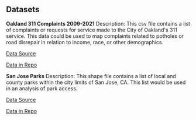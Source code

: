 ## Datasets
**Oakland 311 Complaints 2009-2021**
Description: This csv file contains a list of complaints or requests for service made to the City of Oakland's 311 service. This data could be used to map complaints related to potholes or road disrepair in relation to income, race, or other demographics. 

[Data Source](https://data.oaklandca.gov/Infrastructure/OAK-311-Service-Request-Map/yp8e-dukj)

[Data in Repo](https://github.com/nickmooreucla/up206a-nick/tree/main/data)

**San Jose Parks**
Description: This shape file contains a list of  local and county parks within the city limits of San Jose, CA. This list would be used in an analysis of park access. 

[Data Source](https://data.sanjoseca.gov/dataset/park1)

[Data in Repo](https://github.com/nickmooreucla/up206a-nick/tree/main/data)
